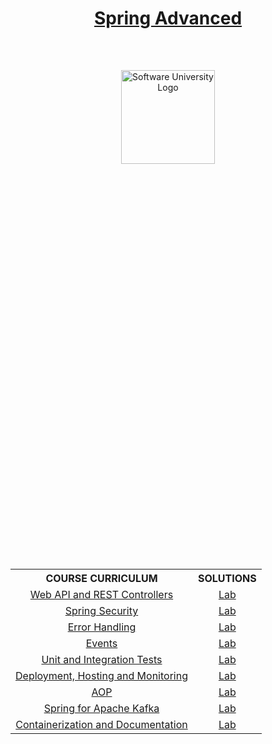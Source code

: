 <!DOCTYPE html>
<html lang="en">

<head>
    <meta charset="UTF-8">
    <meta http-equiv="X-UA-Compatible" content="IE=edge">
    <meta name="viewport" content="width=device-width, initial-scale=1.0">
</head>

<body>
    <header class="softuni__header">
        <h1 class="softuni__header__title" align="center" style="text-decoration: none;">
            <a href="https://github.com/todorkrastev/software-university/tree/main/Spring/C03_SpringAdvanced/2023-10/L00_CourseIntroduction"
                class="softuni__header__title__link">Spring Advanced</a>
        </h1>
    </header>
    <main class="softuni">
        <div class="softuni__logo" align="center" style="position: relative;">
            <a href="https://softuni.bg/curriculum" class="softuni__logo_link" target="_blank">
                <img src="https://upload.wikimedia.org/wikipedia/commons/7/76/Logo_Software_University_%28SoftUni%29_-_blue.png"
                    alt="Software University Logo" class="softuni__logo__img"
                    style="position:absolute; top: 50%; left: 50%; transform: translate(-50%, 0%); width:150px; padding:10px; margin: 0 auto;">
            </a>
        </div>
        <div class="softuni__subjects" align="center" style="position: relative;">
            <table class="softuni__subjects__table"
                style="position: absolute; top: 50%; left: 50%; transform: translate(-50%, 300%); width:100%; max-width:1000px;">
                <tr class="softuni__subjects__table__row">
                    <th class="softuni__subjects__table__row__header"
                        style="text-align:center; vertical-align: middle;">
                        COURSE CURRICULUM
                    </th>
                    <th class="softuni__subjects__table__row__header"
                        style="text-align:center; vertical-align: middle;">
                        SOLUTIONS
                    </th>
                </tr>
                <tr class="softuni__subjects__table__row">
                    <td class="softuni__subjects__table__row__data" style="text-align:center; vertical-align: middle;">
                        <a href="https://github.com/todorkrastev/software-university/tree/main/Spring/C03_SpringAdvanced/2023-10/L01_WebApiAndRestControllers/Presentation"
                            class="softuni__subjects__table__row__data__link" target="_blank">Web API and REST Controllers</a>
                    </td>
                    <td class="softuni__subjects__table__row__data" style="text-align:center; vertical-align: middle;">
                        <a href="https://github.com/todorkrastev/software-university/tree/main/Spring/C03_SpringAdvanced/2023-10/DemoCode"
                            class="softuni__subjects__table__row__data__link" target="_blank">Lab</a>
                    </td>
                </tr>
                <tr class="softuni__subjects__table__row">
                    <td class="softuni__subjects__table__row__data" style="text-align:center; vertical-align: middle;">
                        <a href="https://github.com/todorkrastev/software-university/tree/main/Spring/C03_SpringAdvanced/2023-10/L02_SpringSecurity/Presentation"
                            class="softuni__subjects__table__row__data__link" target="_blank">Spring Security</a>
                    </td>
                    <td class="softuni__subjects__table__row__data" style="text-align:center; vertical-align: middle;">
                        <a href="https://github.com/todorkrastev/software-university/tree/main/Spring/C03_SpringAdvanced/2023-10/DemoCode"
                            class="softuni__subjects__table__row__data__link" target="_blank">Lab</a>
                    </td>
                </tr>
                <tr class="softuni__subjects__table__row">
                    <td class="softuni__subjects__table__row__data" style="text-align:center; vertical-align: middle;">
                        <a href="https://github.com/todorkrastev/software-university/tree/main/Spring/C03_SpringAdvanced/2023-10/L03_ErrorHandling/Presentation"
                            class="softuni__subjects__table__row__data__link" target="_blank">Error Handling</a>
                    </td>
                    <td class="softuni__subjects__table__row__data" style="text-align:center; vertical-align: middle;">
                        <a href="https://github.com/todorkrastev/software-university/tree/main/Spring/C03_SpringAdvanced/2023-10/DemoCode"
                            class="softuni__subjects__table__row__data__link" target="_blank">Lab</a>
                    </td>
                </tr>
                <tr class="softuni__subjects__table__row">
                    <td class="softuni__subjects__table__row__data" style="text-align:center; vertical-align: middle;">
                        <a href="https://github.com/todorkrastev/software-university/tree/main/Spring/C03_SpringAdvanced/2023-10/L04_Events/Presentation"
                            class="softuni__subjects__table__row__data__link" target="_blank">Events</a>
                    </td>
                    <td class="softuni__subjects__table__row__data" style="text-align:center; vertical-align: middle;">
                        <a href="https://github.com/todorkrastev/software-university/tree/main/Spring/C03_SpringAdvanced/2023-10/DemoCode"
                            class="softuni__subjects__table__row__data__link" target="_blank">Lab</a>
                    </td>
                </tr>
                <tr class="softuni__subjects__table__row">
                    <td class="softuni__subjects__table__row__data" style="text-align:center; vertical-align: middle;">
                        <a href="https://github.com/todorkrastev/software-university/tree/main/Spring/C03_SpringAdvanced/2023-10/L05_UnitAndIntegrationTesting/Presentation"
                            class="softuni__subjects__table__row__data__link" target="_blank">Unit and Integration Tests</a>
                    </td>
                    <td class="softuni__subjects__table__row__data" style="text-align:center; vertical-align: middle;">
                        <a href="https://github.com/todorkrastev/software-university/tree/main/Spring/C03_SpringAdvanced/2023-10/DemoCode"
                            class="softuni__subjects__table__row__data__link" target="_blank">Lab</a>
                    </td>
                </tr>
                <tr class="softuni__subjects__table__row">
                    <td class="softuni__subjects__table__row__data" style="text-align:center; vertical-align: middle;">
                        <a href="https://github.com/todorkrastev/software-university/tree/main/Spring/C03_SpringAdvanced/2023-10/L06_DeploymentHostingAndMonitoring/Presentation"
                            class="softuni__subjects__table__row__data__link" target="_blank">Deployment, Hosting and Monitoring</a>
                    </td>
                    <td class="softuni__subjects__table__row__data" style="text-align:center; vertical-align: middle;">
                        <a href="https://github.com/todorkrastev/software-university/tree/main/Spring/C03_SpringAdvanced/2023-10/DemoCode"
                            class="softuni__subjects__table__row__data__link" target="_blank">Lab</a>
                    </td>
                </tr>
                <tr class="softuni__subjects__table__row">
                    <td class="softuni__subjects__table__row__data" style="text-align:center; vertical-align: middle;">
                        <a href="https://github.com/todorkrastev/software-university/tree/main/Spring/C03_SpringAdvanced/2023-10/L07_AspectOrientedProgramming/Presentation"
                            class="softuni__subjects__table__row__data__link" target="_blank">AOP</a>
                    </td>
                    <td class="softuni__subjects__table__row__data" style="text-align:center; vertical-align: middle;">
                        <a href="https://github.com/todorkrastev/software-university/tree/main/Spring/C03_SpringAdvanced/2023-10/DemoCode"
                            class="softuni__subjects__table__row__data__link" target="_blank">Lab</a>
                    </td>
                </tr>
                <tr class="softuni__subjects__table__row">
                    <td class="softuni__subjects__table__row__data" style="text-align:center; vertical-align: middle;">
                        <a href="https://github.com/todorkrastev/software-university/tree/main/Spring/C03_SpringAdvanced/2023-10/L08_SpringForApacheKafka/Presentation"
                            class="softuni__subjects__table__row__data__link" target="_blank">Spring for Apache Kafka</a>
                    </td>
                    <td class="softuni__subjects__table__row__data" style="text-align:center; vertical-align: middle;">
                        <a href="https://github.com/todorkrastev/software-university/tree/main/Spring/C03_SpringAdvanced/2023-10/DemoCode"
                            class="softuni__subjects__table__row__data__link" target="_blank">Lab</a>
                    </td>
                </tr>
                <tr class="softuni__subjects__table__row">
                    <td class="softuni__subjects__table__row__data" style="text-align:center; vertical-align: middle;">
                        <a href="https://github.com/todorkrastev/software-university/tree/main/Spring/C03_SpringAdvanced/2023-10/L09_ContainerizationAndDocumentation/Presentation"
                            class="softuni__subjects__table__row__data__link" target="_blank">Containerization and Documentation</a>
                    </td>
                    <td class="softuni__subjects__table__row__data" style="text-align:center; vertical-align: middle;">
                        <a href="https://github.com/todorkrastev/software-university/tree/main/Spring/C03_SpringAdvanced/2023-10/DemoCode"
                            class="softuni__subjects__table__row__data__link" target="_blank">Lab</a>
                    </td>
                </tr>
            </table>
        </div>
    </main>
</body>

</html>
